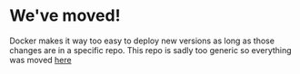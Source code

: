 # We've moved!

Docker makes it way too easy to deploy new versions as long as those changes are in a specific repo. This repo is sadly too generic so everything was moved [here](https://github.com/DillonAd/purescript-by-example-env)